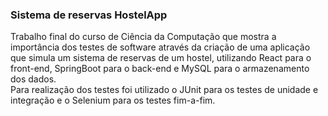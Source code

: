 ### Sistema de reservas HostelApp

  Trabalho final do curso de Ciência da Computação que mostra a importância dos testes de software através da criação 
de uma aplicação que simula um sistema de reservas de um hostel, utilizando React para o front-end, SpringBoot para 
o back-end e MySQL para o armazenamento dos dados. <br/>
  Para realização dos testes foi utilizado o JUnit para os testes de unidade e integração e o Selenium para os testes fim-a-fim.
